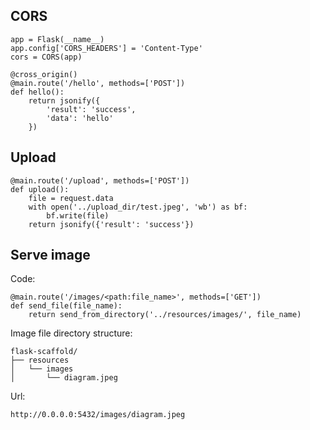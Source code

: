 ## CORS

```
app = Flask(__name__)
app.config['CORS_HEADERS'] = 'Content-Type'
cors = CORS(app)
```

```
@cross_origin()
@main.route('/hello', methods=['POST'])
def hello():
    return jsonify({
        'result': 'success',
        'data': 'hello'
    })

```


## Upload

```
@main.route('/upload', methods=['POST'])
def upload():
    file = request.data
    with open('../upload_dir/test.jpeg', 'wb') as bf:
        bf.write(file)
    return jsonify({'result': 'success'})
```

## Serve image

Code:

```
@main.route('/images/<path:file_name>', methods=['GET'])
def send_file(file_name):
	return send_from_directory('../resources/images/', file_name)
```

Image file directory structure:

```
flask-scaffold/
├── resources
│   └── images
│       └── diagram.jpeg
```

Url:

```
http://0.0.0.0:5432/images/diagram.jpeg
```